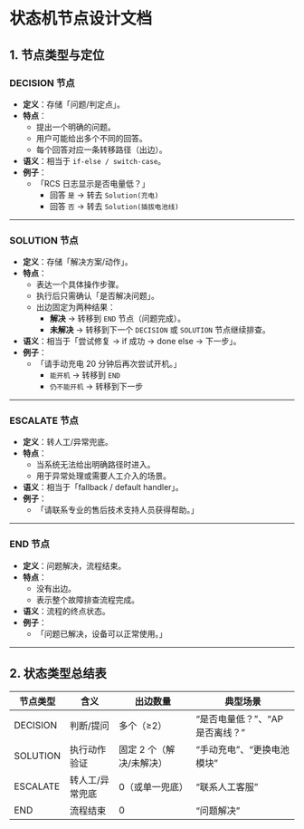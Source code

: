 # 状态机节点设计文档

## 1. 节点类型与定位

### DECISION 节点
- **定义**：存储「问题/判定点」。  
- **特点**：
  - 提出一个明确的问题。  
  - 用户可能给出多个不同的回答。  
  - 每个回答对应一条转移路径（出边）。  
- **语义**：相当于 `if-else / switch-case`。  
- **例子**：  
  - 「RCS 日志显示是否电量低？」  
    - 回答 `是` → 转去 `Solution(充电)`  
    - 回答 `否` → 转去 `Solution(插拔电池线)`  

---

### SOLUTION 节点
- **定义**：存储「解决方案/动作」。  
- **特点**：
  - 表达一个具体操作步骤。  
  - 执行后只需确认「是否解决问题」。  
  - 出边固定为两种结果：  
    - **解决** → 转移到 `END` 节点（问题完成）。  
    - **未解决** → 转移到下一个 `DECISION` 或 `SOLUTION` 节点继续排查。  
- **语义**：相当于「尝试修复 → if 成功 → done else → 下一步」。  
- **例子**：  
  - 「请手动充电 20 分钟后再次尝试开机。」  
    - `能开机` → 转移到 `END`  
    - `仍不能开机` → 转移到下一步  

---

### ESCALATE 节点
- **定义**：转人工/异常兜底。  
- **特点**：
  - 当系统无法给出明确路径时进入。  
  - 用于异常处理或需要人工介入的场景。  
- **语义**：相当于「fallback / default handler」。  
- **例子**：  
  - 「请联系专业的售后技术支持人员获得帮助。」  

---

### END 节点
- **定义**：问题解决，流程结束。  
- **特点**：
  - 没有出边。  
  - 表示整个故障排查流程完成。  
- **语义**：流程的终点状态。  
- **例子**：  
  - 「问题已解决，设备可以正常使用。」  

---

## 2. 状态类型总结表

| 节点类型   | 含义           | 出边数量              | 典型场景                          |
|------------|----------------|-----------------------|-----------------------------------|
| DECISION   | 判断/提问      | 多个（≥2）            | “是否电量低？”、“AP 是否离线？”   |
| SOLUTION   | 执行动作验证   | 固定 2 个（解决/未解决） | “手动充电”、“更换电池模块”        |
| ESCALATE   | 转人工/异常兜底 | 0（或单一兜底）       | “联系人工客服”                    |
| END        | 流程结束       | 0                     | “问题解决”                        |

